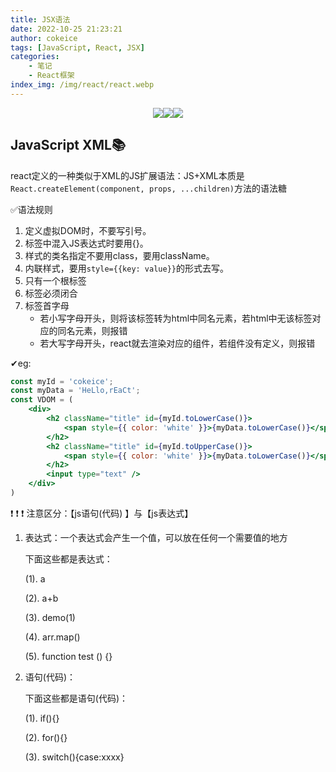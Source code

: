 ```yaml
---
title: JSX语法
date: 2022-10-25 21:23:21
author: cokeice
tags: [JavaScript, React, JSX]
categories: 
    - 笔记
    - React框架
index_img: /img/react/react.webp
---
```


<p align='center'>
<a href="https://www.github.com/Cokeic" target="_blank"><img src="https://img.shields.io/badge/Github-@可乐冰-f3e1e1.svg?style=flat-square&logo=Github&logoColor=181717"></a><a href="https://www.gitee.com/Cokeice" target="_blank"><img src="https://img.shields.io/badge/Gitee-@可乐冰-f3e1e1.svg?style=flat-square&logo=Gitee&logoColor=C71D23"></a><a href="https://cokeice.gitee.io/img/wechat/wx.png" target="_blank"><img src="https://img.shields.io/badge/微信-@LNFeng-f3e1e1.svg?style=flat-square&logo=WeChat"></a>

## JavaScript XML📚

react定义的一种类似于XML的JS扩展语法：JS+XML本质是`React.createElement(component, props, ...children)`方法的语法糖

✅语法规则

1. 定义虚拟DOM时，不要写引号。
2. 标签中混入JS表达式时要用{}。
3. 样式的类名指定不要用class，要用className。
4. 内联样式，要用`style={{key: value}}`的形式去写。
5. 只有一个根标签
6. 标签必须闭合
7. 标签首字母
   * 若小写字母开头，则将该标签转为html中同名元素，若html中无该标签对应的同名元素，则报错
   * 若大写字母开头，react就去渲染对应的组件，若组件没有定义，则报错

✔eg:

```jsx
const myId = 'cokeice';
const myData = 'HeLlo,rEaCt';
const VDOM = (
    <div>
        <h2 className="title" id={myId.toLowerCase()}>
            <span style={{ color: 'white' }}>{myData.toLowerCase()}</span>
        </h2>
        <h2 className="title" id={myId.toUpperCase()}>
            <span style={{ color: 'white' }}>{myData.toLowerCase()}</span>
        </h2>
        <input type="text" />
    </div>
)
```

❗ ❗ ❗ 注意区分：【js语句(代码) 】与【js表达式】

1. 表达式：一个表达式会产生一个值，可以放在任何一个需要值的地方

   下面这些都是表达式：

   (1). a

   (2). a+b

   (3). demo(1)

   (4). arr.map() 

   (5). function test () {}

2. 语句(代码)：

   下面这些都是语句(代码)：

   (1). if(){}

   (2). for(){}

   (3). switch(){case:xxxx}

